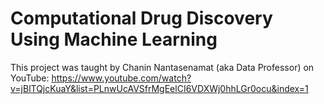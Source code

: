 # Computational Drug Discovery Using Machine Learning
This project was taught by Chanin Nantasenamat (aka Data Professor) on YouTube:
https://www.youtube.com/watch?v=jBlTQjcKuaY&list=PLnwUcAVSfrMgEelCI6VDXWj0hhLGr0ocu&index=1
